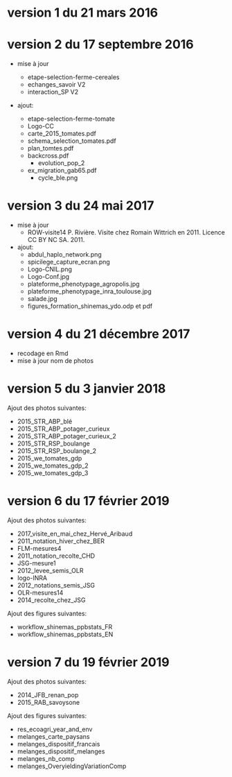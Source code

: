 #  version 1 du 21 mars 2016

# version 2  du 17 septembre 2016
- mise à jour 
    - etape-selection-ferme-cereales
  	- echanges_savoir V2
  	- interaction_SP V2

- ajout:
    - etape-selection-ferme-tomate
  	- Logo-CC
  	- carte_2015_tomates.pdf
  	- schema_selection_tomates.pdf
  	- plan_tomtes.pdf
  	- backcross.pdf
 	  - evolution_pop_2
  	- ex_migration_gab65.pdf
 	  - cycle_ble.png

# version 3  du 24 mai 2017
- mise à jour 
    - ROW-visite14 P. Rivière. Visite chez Romain Wittrich en 2011. Licence CC BY NC SA. 2011.
- ajout:
    - abdul_haplo_network.png
  	- spicilege_capture_ecran.png
  	- Logo-CNIL.png
  	- Logo-Conf.jpg
  	- plateforme_phenotypage_agropolis.jpg
  	- plateforme_phenotypage_inra_toulouse.jpg
  	- salade.jpg
  	- figures_formation_shinemas_ydo.odp et pdf 

# version 4 du 21 décembre 2017

- recodage en Rmd
- mise à jour nom de photos

# version 5 du 3 janvier 2018
Ajout des photos suivantes:

- 2015_STR_ABP_blé
- 2015_STR_ABP_potager_curieux
- 2015_STR_ABP_potager_curieux_2
- 2015_STR_RSP_boulange
- 2015_STR_RSP_boulange_2
- 2015_we_tomates_gdp
- 2015_we_tomates_gdp_2
- 2015_we_tomates_gdp_3

# version 6 du 17 février 2019

Ajout des photos suivantes:

- 2017_visite_en_mai_chez_Hervé_Aribaud
- 2011_notation_hiver_chez_BER
- FLM-mesures4
- 2011_notation_recolte_CHD
- JSG-mesure1
- 2012_levee_semis_OLR
- logo-INRA
- 2012_notations_semis_JSG
- OLR-mesures14
- 2014_recolte_chez_JSG

Ajout des figures suivantes:

- workflow_shinemas_ppbstats_FR
- workflow_shinemas_ppbstats_EN


# version 7 du 19 février 2019

Ajout des photos suivantes:

- 2014_JFB_renan_pop
- 2015_RAB_savoysone

Ajout des figures suivantes:

- res_ecoagri_year_and_env
- melanges_carte_paysans
- melanges_dispositif_francais
- melanges_dispositif_melanges
- melanges_nb_comp
- melanges_OveryieldingVariationComp

